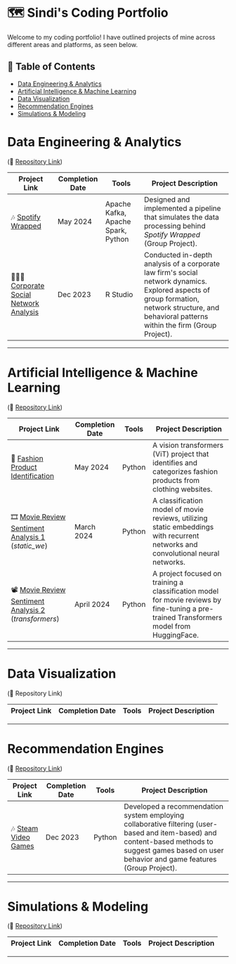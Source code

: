 # :world_map: Sindi's Coding Portfolio
Welcome to my coding portfolio! I have outlined projects of mine across different areas and platforms, as seen below.


## :open_book: Table of Contents
- [Data Engineering & Analytics](#data-engineering-analytics)
- [Artificial Intelligence & Machine Learning](#AI-ML)
- [Data Visualization](#data-visualization)
- [Recommendation Engines](#rec-engines)
- [Simulations & Modeling](#simulations-modeling)

# Data Engineering & Analytics 
(🔗 [Repository Link](https://github.com/sindibejko/data-engineering-analytics))

| Project Link | Completion Date | Tools | Project Description | 
|---|---|---|---|
| 🎶 [Spotify Wrapped](https://github.com/sindibejko/data-engineering-analytics/tree/main/Spotify%20Wrapped) | May 2024 | Apache Kafka, Apache Spark, Python | Designed and implemented a pipeline that simulates the data processing behind *Spotify Wrapped* (Group Project). |
| 👩🏽‍💼 [Corporate Social Network Analysis](https://github.com/sindibejko/data-engineering-analytics/tree/main/Corporate%20Social%20Network%20Analysis) | Dec 2023 |R Studio | Conducted in-depth analysis of a corporate law firm's social network dynamics. Explored aspects of group formation, network structure, and behavioral patterns within the firm (Group Project). |


***

# Artificial Intelligence & Machine Learning 
(🔗 [Repository Link](https://github.com/sindibejko/AI-ML))

| Project Link | Completion Date | Tools | Project Description | 
|---|---|---|---|
| 👗 [Fashion Product Identification](https://github.com/sindibejko/AI-ML/tree/main/Fashion%20Product%20Identification) | May 2024 | Python | A vision transformers (ViT) project that identifies and categorizes fashion products from clothing websites. |
| 🎞 [Movie Review Sentiment Analysis 1](https://github.com/sindibejko/AI-ML/tree/main/Movie%20Review%20Sentiment%20Analysis%201) (_static_we_) | March 2024 | Python | A classification model of movie reviews, utilizing static embeddings with recurrent networks and convolutional neural networks. |
| 📽 [Movie Review Sentiment Analysis 2](https://github.com/sindibejko/AI-ML/tree/main/Movie%20Review%20Sentiment%20Analysis%202) (_transformers_) | April 2024 | Python | A project focused on training a classification model for movie reviews by fine-tuning a pre-trained Transformers model from HuggingFace. |

***

# Data Visualization
(🔗 Repository Link)

| Project Link | Completion Date | Tools | Project Description | 
|---|---|---|---|

***

# Recommendation Engines
(🔗 [Repository Link](https://github.com/sindibejko/rec-engines/tree/main))

| Project Link | Completion Date | Tools | Project Description | 
|---|---|---|---|
| 🎶 [Steam Video Games](https://github.com/sindibejko/rec-engines/tree/main/Steam%20Video%20Games%20Recommender) | Dec 2023 | Python | Developed a recommendation system employing collaborative filtering (user-based and item-based) and content-based methods to suggest games based on user behavior and game features (Group Project). |

***

# Simulations & Modeling
(🔗 [Repository Link](XXX))

| Project Link | Completion Date | Tools | Project Description | 
|---|---|---|---|

***



